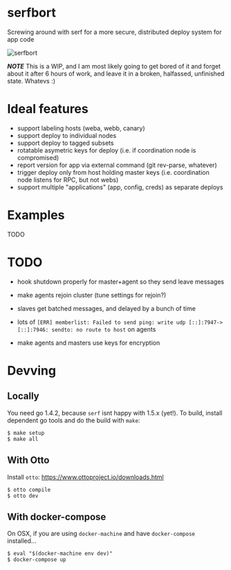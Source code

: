 # serfbort

Screwing around with serf for a more secure, distributed deploy system for app code

![serfbort](https://36.media.tumblr.com/98bcbec7cca08c51a417680069316eb9/tumblr_nu25k8iIWZ1upb1bro1_1280.jpg)

***NOTE*** This is a WIP, and I am most likely going to get bored of it and forget about it after 6 hours of work, and leave it in a broken, halfassed, unfinished state. Whatevs :)

# Ideal features

- support labeling hosts (weba, webb, canary)
- support deploy to individual nodes
- support deploy to tagged subsets
- rotatable asymetric keys for deploy (i.e. if coordination node is compromised)
- report version for app via external command (git rev-parse, whatever)
- trigger deploy only from host holding master keys (i.e. coordination node listens for RPC, but not webs)
- support multiple "applications" (app, config, creds) as separate deploys

# Examples

TODO

# TODO

* hook shutdown properly for master+agent so they send leave messages
* make agents rejoin cluster (tune settings for rejoin?)


* slaves get batched messages, and delayed by a bunch of time
* lots of `[ERR] memberlist: Failed to send ping: write udp [::]:7947->[::]:7946: sendto: no route to host` on agents
* make agents and masters use keys for encryption


# Devving

## Locally

You need go 1.4.2, because `serf` isnt happy with 1.5.x (yet!). To build, install dependent go tools and do the build with `make`:

```
$ make setup
$ make all
```

## With Otto

Install `otto`: https://www.ottoproject.io/downloads.html

```
$ otto compile
$ otto dev
```

## With docker-compose

On OSX, if you are using `docker-machine` and have `docker-compose` installed...
```
$ eval "$(docker-machine env dev)"
$ docker-compose up
```
